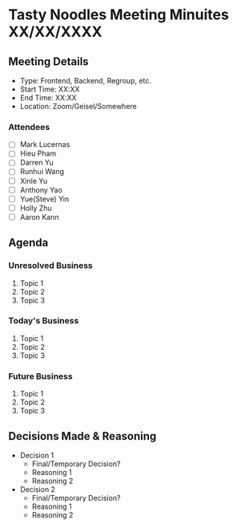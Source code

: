 # Tasty Noodles Meeting Minuites XX/XX/XXXX

## Meeting Details

- Type: Frontend, Backend, Regroup, etc.
- Start Time: XX:XX
- End Time: XX:XX
- Location: Zoom/Geisel/Somewhere

### Attendees

- [ ] Mark Lucernas
- [ ] Hieu Pham
- [ ] Darren Yu
- [ ] Runhui Wang
- [ ] Xinle Yu
- [ ] Anthony Yao
- [ ] Yue(Steve) Yin
- [ ] Holly Zhu
- [ ] Aaron Kann

## Agenda

### Unresolved Business

1. Topic 1
2. Topic 2
3. Topic 3

### Today's Business

1. Topic 1
2. Topic 2
3. Topic 3

### Future Business

1. Topic 1
2. Topic 2
3. Topic 3

## Decisions Made & Reasoning

- Decision 1
    - Final/Temporary Decision?
    - Reasoning 1
    - Reasoning 2
- Decision 2
    - Final/Temporary Decision?
    - Reasoning 1
    - Reasoning 2

